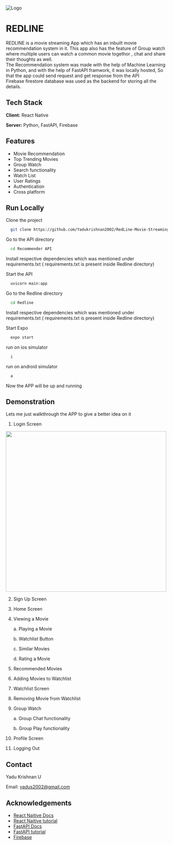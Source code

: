 
![Logo](https://drive.google.com/uc?export=view&id=1aZVi3uXkt8FAHmTs_6My9mnrjPSjTN4r)


# REDLINE

REDLINE is a movie streaming App which has an inbuilt movie recommendation system in it. 
This app also has the feature of Group watch where multiple users can watch a common movie togethor
, chat and share their thoughts as well.\
The Recommendation system was made with the help of Machine Learning in Python, and with the help 
of FastAPI framwork, it was locally hosted, So that the app could send request and get 
response from the API \
Firebase firestore database was used as the backend for storing all the details. 




## Tech Stack

**Client:** React Native

**Server:** Python, FastAPI, Firebase


## Features

- Movie Recommendation
- Top Trending Movies
- Group Watch
- Search functionality
- Watch List
- User Ratings
- Authentication
- Cross platform



## Run Locally

Clone the project

```bash
  git clone https://github.com/Yadukrishnan2002/RedLine-Movie-Streaming-App.git
```

Go to the API directory

```bash
  cd Recommender API
```

Install respective dependencies which was mentioned under requirements.txt ( requirements.txt is present inside Redline directory)  


Start the API

```bash
  uvicorn main:app
```

Go to the Redline directory

```bash
  cd Redline
```

Install respective dependencies which was mentioned under requirements.txt ( requirements.txt is present inside Redline directory)  


Start Expo

```bash
  expo start
```

run on ios simulator 

```bash
  i
```

run on android simulator 

```bash
  a
```

Now the APP will be up and running
## Demonstration

Lets me just walkthrough the APP to give a better idea on it

1. Login Screen 

<img src="https://drive.google.com/uc?export=view&id=105HcCT4Gq-Sqa18PqPw2w2FtPHAOvFiY" width = 500 height = 500 align = "center">
   

2. Sign Up Screen

3. Home Screen

4. Viewing a Movie

    a. Playing a Movie

    b. Watchlist Button

    c. Similar Movies

    d. Rating a Movie

5. Recommended Movies

6. Adding Movies to Watchlist

7. Watchlist Screen

8. Removing Movie from Watchlist

9. Group Watch

    a. Group Chat functionality 

    b. Group Play functionality

10. Profile Screen

11. Logging Out



## Contact

Yadu Krishnan U

Email: yadus2002@gmail.com



## Acknowledgements

 - [React Naitive Docs](https://reactnative.dev/docs/accessibilityinfo)
 - [React Naitive tutorial](https://youtu.be/0-S5a0eXPoc)
 - [FastAPI Docs](https://fastapi.tiangolo.com/)
 - [FastAPI tutorial](https://youtu.be/GN6ICac3OXY)
 - [Firebase](https://firebase.google.com/docs?gclid=Cj0KCQjw1tGUBhDXARIsAIJx01lu6eYOinaQlXOTCGih6EIUOUAtBW7a97wqLxEp_qcMyXzhvYNgDsgaAl1jEALw_wcB&gclsrc=aw.ds)



